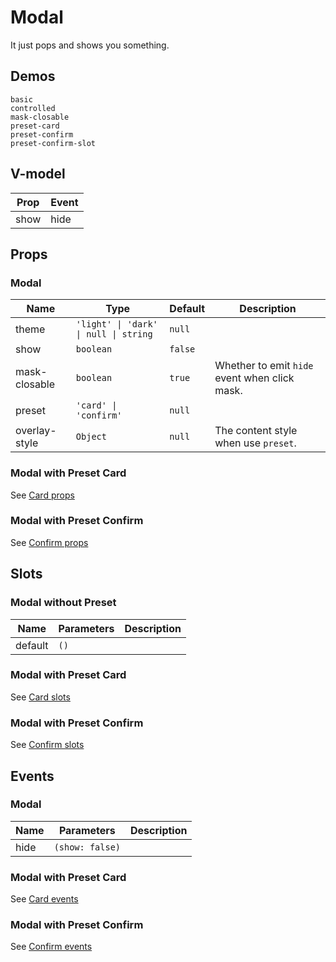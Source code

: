 # Modal
It just pops and shows you something.

## Demos
```demo
basic
controlled
mask-closable
preset-card
preset-confirm
preset-confirm-slot
```
## V-model
|Prop|Event|
|-|-|
|show|hide|

## Props
### Modal
|Name|Type|Default|Description|
|-|-|-|-|
|theme|`'light' \| 'dark' \| null \| string`|`null`||
|show|`boolean`|`false`||
|mask-closable|`boolean`|`true`|Whether to emit `hide` event when click mask.|
|preset|`'card' \| 'confirm'`|`null`||
|overlay-style|`Object`|`null`|The content style when use `preset`.|

### Modal with Preset Card
See [Card props](n-card#Props)
### Modal with Preset Confirm
See [Confirm props](n-confirm#Props)

## Slots
### Modal without Preset
|Name|Parameters|Description|
|-|-|-|
|default|`()`||

### Modal with Preset Card
See [Card slots](n-card#Slots)
### Modal with Preset Confirm
See [Confirm slots](n-confirm#Slots)

## Events
### Modal
|Name|Parameters|Description|
|-|-|-|
|hide|`(show: false)`||

### Modal with Preset Card
See [Card events](n-card#Events)
### Modal with Preset Confirm
See [Confirm events](n-confirm#Events)

